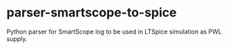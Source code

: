 # parser-smartscope-to-spice
Python parser for SmartScope log to be used in LTSpice simulation as PWL supply.
